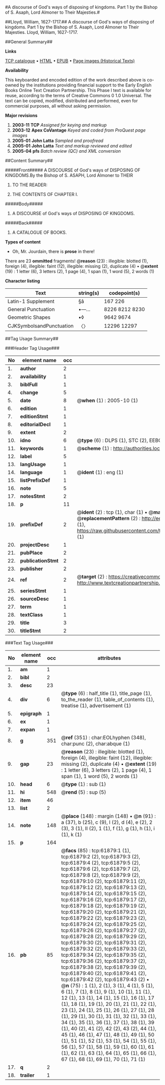 #A discourse of God's ways of disposing of kingdoms. Part 1 by the Bishop of S. Asaph, Lord Almoner to Their Majesties.#

##Lloyd, William, 1627-1717.##
A discourse of God's ways of disposing of kingdoms. Part 1 by the Bishop of S. Asaph, Lord Almoner to Their Majesties.
Lloyd, William, 1627-1717.

##General Summary##

**Links**

[TCP catalogue](http://www.ota.ox.ac.uk/tcp/)  • 
[HTML](http://tei.it.ox.ac.uk/tcp/Texts-HTML/free/A48/A48818.html)  • 
[EPUB](http://tei.it.ox.ac.uk/tcp/Texts-EPUB/free/A48/A48818.epub) • 
[Page images (Historical Texts)](https://data.historicaltexts.jisc.ac.uk/view?pubId=eebo-12426493e&pageId=eebo-12426493e-61879-1)

**Availability**

This keyboarded and encoded edition of the
	       work described above is co-owned by the institutions
	       providing financial support to the Early English Books
	       Online Text Creation Partnership. This Phase I text is
	       available for reuse, according to the terms of Creative
	       Commons 0 1.0 Universal. The text can be copied,
	       modified, distributed and performed, even for
	       commercial purposes, all without asking permission.

**Major revisions**

1. __2003-11__ __TCP__ *Assigned for keying and markup*
1. __2003-12__ __Apex CoVantage__ *Keyed and coded from ProQuest page images*
1. __2005-01__ __John Latta__ *Sampled and proofread*
1. __2005-01__ __John Latta__ *Text and markup reviewed and edited*
1. __2005-04__ __pfs__ *Batch review (QC) and XML conversion*

##Content Summary##

#####Front#####
A DISCOURSE of God's ways of DISPOSING OF KINGDOMS.By the Bishop of S. ASAPH, Lord Almoner to THEIR 
1. TO THE READER:

1. THE CONTENTS OF CHAPTER I.

#####Body#####

1. A DISCOURSE of God's ways of DISPOSING OF KINGDOMS.

#####Back#####

1. A CATALOGUE OF BOOKS.

**Types of content**

  * Oh, Mr. Jourdain, there is **prose** in there!

There are 23 **ommitted** fragments! 
 @__reason__ (23) : illegible: blotted (1), foreign (4), illegible: faint (12), illegible: missing (2), duplicate (4)  •  @__extent__ (19) : 1 letter (6), 3 letters (2), 1 page (4), 1 span (1), 1 word (5), 2 words (1)

**Character listing**


|Text|string(s)|codepoint(s)|
|---|---|---|
|Latin-1 Supplement|§â|167 226|
|General Punctuation|•—…|8226 8212 8230|
|Geometric Shapes|▪◊|9642 9674|
|CJKSymbolsandPunctuation|〈〉|12296 12297|

##Tag Usage Summary##

###Header Tag Usage###

|No|element name|occ|attributes|
|---|---|---|---|
|1.|__author__|2||
|2.|__availability__|1||
|3.|__biblFull__|1||
|4.|__change__|5||
|5.|__date__|8| @__when__ (1) : 2005-10 (1)|
|6.|__edition__|1||
|7.|__editionStmt__|1||
|8.|__editorialDecl__|1||
|9.|__extent__|2||
|10.|__idno__|6| @__type__ (6) : DLPS (1), STC (2), EEBO-CITATION (1), OCLC (1), VID (1)|
|11.|__keywords__|1| @__scheme__ (1) : http://authorities.loc.gov/ (1)|
|12.|__label__|5||
|13.|__langUsage__|1||
|14.|__language__|1| @__ident__ (1) : eng (1)|
|15.|__listPrefixDef__|1||
|16.|__note__|5||
|17.|__notesStmt__|2||
|18.|__p__|11||
|19.|__prefixDef__|2| @__ident__ (2) : tcp (1), char (1)  •  @__matchPattern__ (2) : ([0-9\-]+):([0-9IVX]+) (1), (.+) (1)  •  @__replacementPattern__ (2) : http://eebo.chadwyck.com/downloadtiff?vid=$1&page=$2 (1), https://raw.githubusercontent.com/textcreationpartnership/Texts/master/tcpchars.xml#$1 (1)|
|20.|__projectDesc__|1||
|21.|__pubPlace__|2||
|22.|__publicationStmt__|2||
|23.|__publisher__|2||
|24.|__ref__|2| @__target__ (2) : https://creativecommons.org/publicdomain/zero/1.0/ (1), http://www.textcreationpartnership.org/docs/. (1)|
|25.|__seriesStmt__|1||
|26.|__sourceDesc__|1||
|27.|__term__|1||
|28.|__textClass__|1||
|29.|__title__|3||
|30.|__titleStmt__|2||


###Text Tag Usage###

|No|element name|occ|attributes|
|---|---|---|---|
|1.|__am__|1||
|2.|__bibl__|2||
|3.|__desc__|23||
|4.|__div__|6| @__type__ (6) : half_title (1), title_page (1), to_the_reader (1), table_of_contents (1), treatise (1), advertisement (1)|
|5.|__epigraph__|1||
|6.|__ex__|1||
|7.|__expan__|1||
|8.|__g__|351| @__ref__ (351) : char:EOLhyphen (348), char:punc (2), char:abque (1)|
|9.|__gap__|23| @__reason__ (23) : illegible: blotted (1), foreign (4), illegible: faint (12), illegible: missing (2), duplicate (4)  •  @__extent__ (19) : 1 letter (6), 3 letters (2), 1 page (4), 1 span (1), 1 word (5), 2 words (1)|
|10.|__head__|6| @__type__ (1) : sub (1)|
|11.|__hi__|548| @__rend__ (5) : sup (5)|
|12.|__item__|46||
|13.|__list__|2||
|14.|__note__|148| @__place__ (148) : margin (148)  •  @__n__ (91) : a (37), b (25), c (9), I (2), d (4), e (2), 2 (3), 3 (1), II (2), 1 (1), f (1), g (1), h (1), i (1), k (1)|
|15.|__p__|164||
|16.|__pb__|85| @__facs__ (85) : tcp:61879:1 (1), tcp:61879:2 (2), tcp:61879:3 (2), tcp:61879:4 (2), tcp:61879:5 (2), tcp:61879:6 (2), tcp:61879:7 (2), tcp:61879:8 (2), tcp:61879:9 (2), tcp:61879:10 (2), tcp:61879:11 (2), tcp:61879:12 (2), tcp:61879:13 (2), tcp:61879:14 (2), tcp:61879:15 (2), tcp:61879:16 (2), tcp:61879:17 (2), tcp:61879:18 (2), tcp:61879:19 (2), tcp:61879:20 (2), tcp:61879:21 (2), tcp:61879:22 (2), tcp:61879:23 (2), tcp:61879:24 (2), tcp:61879:25 (2), tcp:61879:26 (2), tcp:61879:27 (2), tcp:61879:28 (2), tcp:61879:29 (2), tcp:61879:30 (2), tcp:61879:31 (2), tcp:61879:32 (2), tcp:61879:33 (2), tcp:61879:34 (2), tcp:61879:35 (2), tcp:61879:36 (2), tcp:61879:37 (2), tcp:61879:38 (2), tcp:61879:39 (2), tcp:61879:40 (2), tcp:61879:41 (2), tcp:61879:42 (2), tcp:61879:43 (2)  •  @__n__ (75) : 1 (1), 2 (1), 3 (1), 4 (1), 5 (1), 6 (1), 7 (1), 8 (1), 9 (1), 10 (1), 11 (1), 12 (1), 13 (1), 14 (1), 15 (1), 16 (1), 17 (1), 18 (1), 19 (1), 20 (1), 21 (1), 22 (1), 23 (1), 24 (1), 25 (1), 26 (1), 27 (1), 28 (1), 29 (1), 30 (1), 31 (1), 32 (1), 33 (1), 34 (1), 35 (1), 36 (1), 37 (1), 38 (1), 39 (1), 40 (2), 41 (2), 42 (2), 43 (2), 44 (1), 45 (1), 46 (1), 47 (1), 48 (1), 49 (1), 50 (1), 51 (1), 52 (1), 53 (1), 54 (1), 55 (1), 56 (1), 57 (1), 58 (1), 59 (1), 60 (1), 61 (1), 62 (1), 63 (1), 64 (1), 65 (1), 66 (1), 67 (1), 68 (1), 69 (1), 70 (1), 71 (1)|
|17.|__q__|2||
|18.|__trailer__|1||
